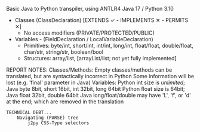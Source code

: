 Basic Java to Python transpiler, using ANTLR4
Java 17 / Python 3.10

- Classes (ClassDeclaration) [EXTENDS ✓ - IMPLEMENTS ✕ - PERMITS ✕] 
    - No access modifiers (PRIVATE/PROTECTED/PUBLIC)
- Variables - (FieldDeclaration / LocalVariableDeclaration)
    - Primitives: byte/int, short/int, int/int, long/int, float/float, double/float, char/str, string/str, boolean/bool
    - Structures: array/list, [arrayList/list; not yet fully implemented]

REPORT NOTES:
    Classes/Methods:
        Empty classes/methods can be translated, but are syntactically incorrect in Python
        Some information will be lost (e.g. 'final' parameter in Java)
    Variables:
        Python int size is *unlimited*; Java byte 8bit, short 16bit, int 32bit, long 64bit
        Python float size is 64bit; Java float 32bit, double 64bit
        Java long/float/double may have 'L', 'f', or 'd' at the end; which are removed in the translation
    
    TECHNICAL DEBT...
        Navigating (PARSE) tree
            j2py CSS-Type selectors